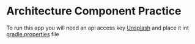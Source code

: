 # Architecture Component Practice

To run this app you will need an api access key [Unsplash](https://unsplash.com/) and place it int [gradle.properties](https://github.com/eishon/Android-Samples/blob/main/architechture_components_practice/gradle.properties) file